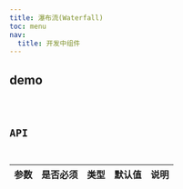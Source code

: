 ```yaml
---
title: 瀑布流(Waterfall)
toc: menu
nav:
  title: 开发中组件
---
```


## demo

<code src="@/components/developing/waterfall/demo/demo.tsx" />

## API

| 参数 | 是否必须 | 类型 | 默认值 | 说明 |
| :--- | :------- | :--- | :----- | :--- |

